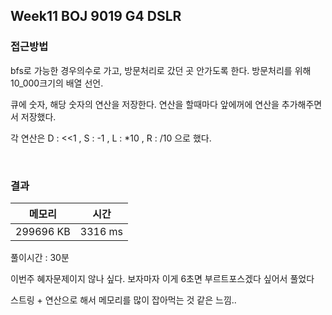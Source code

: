 ## Week11 BOJ 9019 G4 DSLR

### 접근방법
bfs로 가능한 경우의수로 가고, 방문처리로 갔던 곳 안가도록 한다. 방문처리를 위해 10_000크기의 배열 선언.

큐에 숫자, 해당 숫자의 연산을 저장한다. 연산을 할때마다 앞에꺼에 연산을 추가해주면서 저장했다.

각 연산은 D : <<1 , S : -1 , L : *10 , R : /10 으로 했다.


<br>

### 결과

|메모리|시간|
|:---:|:---:|
|299696 KB|3316 ms|

풀이시간 : 30분

이번주 혜자문제이지 않나 싶다.
보자마자 이게 6초면 부르트포스겠다 싶어서 풀었다

스트링 + 연산으로 해서 메모리를 많이 잡아먹는 것 같은 느낌..
